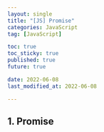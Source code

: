 ```yaml
---
layout: single
title: "[JS] Promise"
categories: JavaScript
tag: [JavaScript]

toc: true
toc_sticky: true
published: true
future: true

date: 2022-06-08
last_modified_at: 2022-06-08

---
```


## 1. Promise
